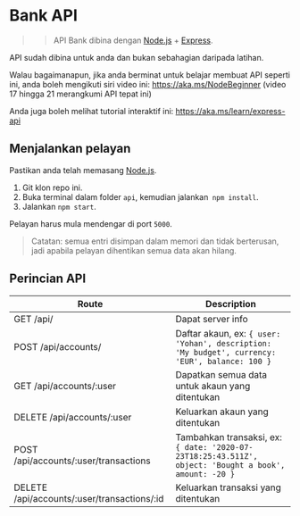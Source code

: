 # Bank API

> > API Bank dibina dengan [Node.js](https://nodejs.org) + [Express](https://expressjs.com/).

API sudah dibina untuk anda dan bukan sebahagian daripada latihan.

Walau bagaimanapun, jika anda berminat untuk belajar membuat API seperti ini, anda boleh mengikuti siri video ini: https://aka.ms/NodeBeginner (video 17 hingga 21 merangkumi API tepat ini)

Anda juga boleh melihat tutorial interaktif ini: https://aka.ms/learn/express-api

## Menjalankan pelayan

Pastikan anda telah memasang [Node.js](https://nodejs.org).

1. Git klon repo ini.
2. Buka terminal dalam folder `api`, kemudian jalankan` npm install`.
3. Jalankan `npm start`.

Pelayan harus mula mendengar di port `5000`.

> Catatan: semua entri disimpan dalam memori dan tidak berterusan, jadi apabila pelayan dihentikan semua data akan hilang.

## Perincian API

| Route                                       | Description                                                                                           |
| ------------------------------------------- | ----------------------------------------------------------------------------------------------------- |
| GET /api/                                   | Dapat server info                                                                                     |
| POST /api/accounts/                         | Daftar akaun, ex: `{ user: 'Yohan', description: 'My budget', currency: 'EUR', balance: 100 }`        |
| GET /api/accounts/:user                     | Dapatkan semua data untuk akaun yang ditentukan                                                       |
| DELETE /api/accounts/:user                  | Keluarkan akaun yang ditentukan                                                                       |
| POST /api/accounts/:user/transactions       | Tambahkan transaksi, ex: `{ date: '2020-07-23T18:25:43.511Z', object: 'Bought a book', amount: -20 }` |
| DELETE /api/accounts/:user/transactions/:id | Keluarkan transaksi yang ditentukan                                                                   |
